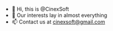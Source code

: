 - 👋 Hi, this is @CinexSoft
- 👀 Our interests lay in almost everything
- 📫 Contact us at cinexsoft@gmail.com

<!---
CinexSoft/CinexSoft is a ✨ special ✨ repository because its `README.md` (this file) appears on your GitHub profile.
You can click the Preview link to take a look at your changes.
--->
